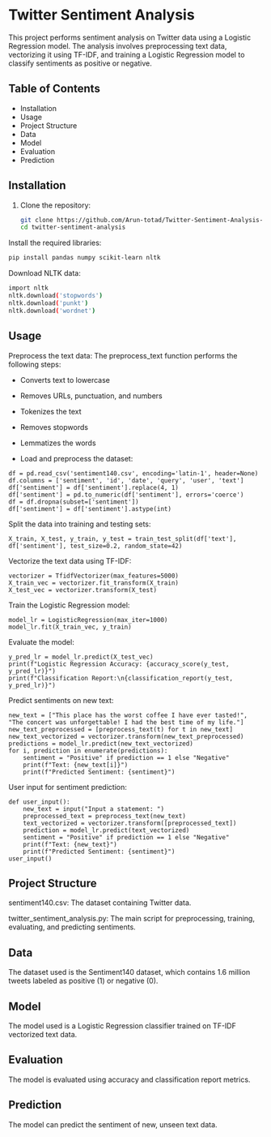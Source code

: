 # Twitter Sentiment Analysis

This project performs sentiment analysis on Twitter data using a Logistic Regression model. The analysis involves preprocessing text data, vectorizing it using TF-IDF, and training a Logistic Regression model to classify sentiments as positive or negative.

## Table of Contents
- Installation
- Usage
- Project Structure
- Data
- Model
- Evaluation
- Prediction


## Installation

1. Clone the repository:
   ```bash
   git clone https://github.com/Arun-totad/Twitter-Sentiment-Analysis-Masters.git
   cd twitter-sentiment-analysis
Install the required libraries:
   ```bash
   pip install pandas numpy scikit-learn nltk
   ```
Download NLTK data:
   ```bash
   import nltk
   nltk.download('stopwords')
   nltk.download('punkt')
   nltk.download('wordnet')
   ```

## Usage
Preprocess the text data: The preprocess_text function performs the following steps:
* Converts text to lowercase
* Removes URLs, punctuation, and numbers
* Tokenizes the text
* Removes stopwords
* Lemmatizes the words

* Load and preprocess the dataset:
```
df = pd.read_csv('sentiment140.csv', encoding='latin-1', header=None)
df.columns = ['sentiment', 'id', 'date', 'query', 'user', 'text']
df['sentiment'] = df['sentiment'].replace(4, 1)
df['sentiment'] = pd.to_numeric(df['sentiment'], errors='coerce')
df = df.dropna(subset=['sentiment'])
df['sentiment'] = df['sentiment'].astype(int)
```

Split the data into training and testing sets:
```
X_train, X_test, y_train, y_test = train_test_split(df['text'], df['sentiment'], test_size=0.2, random_state=42)
```

Vectorize the text data using TF-IDF:
```
vectorizer = TfidfVectorizer(max_features=5000)
X_train_vec = vectorizer.fit_transform(X_train)
X_test_vec = vectorizer.transform(X_test)
```

Train the Logistic Regression model:
```
model_lr = LogisticRegression(max_iter=1000)
model_lr.fit(X_train_vec, y_train)
```

Evaluate the model:
```
y_pred_lr = model_lr.predict(X_test_vec)
print(f"Logistic Regression Accuracy: {accuracy_score(y_test, y_pred_lr)}")
print(f"Classification Report:\n{classification_report(y_test, y_pred_lr)}")
```

Predict sentiments on new text:
```
new_text = ["This place has the worst coffee I have ever tasted!", "The concert was unforgettable! I had the best time of my life."]
new_text_preprocessed = [preprocess_text(t) for t in new_text]
new_text_vectorized = vectorizer.transform(new_text_preprocessed)
predictions = model_lr.predict(new_text_vectorized)
for i, prediction in enumerate(predictions):
    sentiment = "Positive" if prediction == 1 else "Negative"
    print(f"Text: {new_text[i]}")
    print(f"Predicted Sentiment: {sentiment}")
```

User input for sentiment prediction:
```
def user_input():
    new_text = input("Input a statement: ")
    preprocessed_text = preprocess_text(new_text)
    text_vectorized = vectorizer.transform([preprocessed_text])
    prediction = model_lr.predict(text_vectorized)
    sentiment = "Positive" if prediction == 1 else "Negative"
    print(f"Text: {new_text}")
    print(f"Predicted Sentiment: {sentiment}")
user_input()
```

## Project Structure
sentiment140.csv: The dataset containing Twitter data.

twitter_sentiment_analysis.py: The main script for preprocessing, training, evaluating, and predicting sentiments.

## Data
The dataset used is the Sentiment140 dataset, which contains 1.6 million tweets labeled as positive (1) or negative (0).

## Model
The model used is a Logistic Regression classifier trained on TF-IDF vectorized text data.

## Evaluation
The model is evaluated using accuracy and classification report metrics.

## Prediction
The model can predict the sentiment of new, unseen text data.
